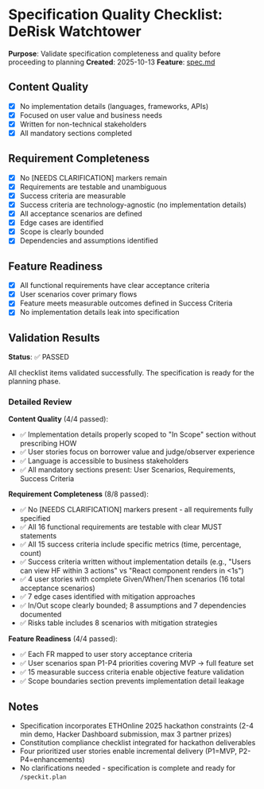 # Specification Quality Checklist: DeRisk Watchtower

**Purpose**: Validate specification completeness and quality before proceeding to planning
**Created**: 2025-10-13
**Feature**: [spec.md](../spec.md)

## Content Quality

- [x] No implementation details (languages, frameworks, APIs)
- [x] Focused on user value and business needs
- [x] Written for non-technical stakeholders
- [x] All mandatory sections completed

## Requirement Completeness

- [x] No [NEEDS CLARIFICATION] markers remain
- [x] Requirements are testable and unambiguous
- [x] Success criteria are measurable
- [x] Success criteria are technology-agnostic (no implementation details)
- [x] All acceptance scenarios are defined
- [x] Edge cases are identified
- [x] Scope is clearly bounded
- [x] Dependencies and assumptions identified

## Feature Readiness

- [x] All functional requirements have clear acceptance criteria
- [x] User scenarios cover primary flows
- [x] Feature meets measurable outcomes defined in Success Criteria
- [x] No implementation details leak into specification

## Validation Results

**Status**: ✅ PASSED

All checklist items validated successfully. The specification is ready for the planning phase.

### Detailed Review

**Content Quality** (4/4 passed):
- ✅ Implementation details properly scoped to "In Scope" section without prescribing HOW
- ✅ User stories focus on borrower value and judge/observer experience
- ✅ Language is accessible to business stakeholders
- ✅ All mandatory sections present: User Scenarios, Requirements, Success Criteria

**Requirement Completeness** (8/8 passed):
- ✅ No [NEEDS CLARIFICATION] markers present - all requirements fully specified
- ✅ All 16 functional requirements are testable with clear MUST statements
- ✅ All 15 success criteria include specific metrics (time, percentage, count)
- ✅ Success criteria written without implementation details (e.g., "Users can view HF within 3 actions" vs "React component renders in <1s")
- ✅ 4 user stories with complete Given/When/Then scenarios (16 total acceptance scenarios)
- ✅ 7 edge cases identified with mitigation approaches
- ✅ In/Out scope clearly bounded; 8 assumptions and 7 dependencies documented
- ✅ Risks table includes 8 scenarios with mitigation strategies

**Feature Readiness** (4/4 passed):
- ✅ Each FR mapped to user story acceptance criteria
- ✅ User scenarios span P1-P4 priorities covering MVP → full feature set
- ✅ 15 measurable success criteria enable objective feature validation
- ✅ Scope boundaries section prevents implementation detail leakage

## Notes

- Specification incorporates ETHOnline 2025 hackathon constraints (2-4 min demo, Hacker Dashboard submission, max 3 partner prizes)
- Constitution compliance checklist integrated for hackathon deliverables
- Four prioritized user stories enable incremental delivery (P1=MVP, P2-P4=enhancements)
- No clarifications needed - specification is complete and ready for `/speckit.plan`
